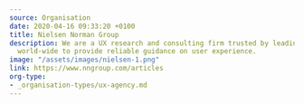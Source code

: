 ```yaml
---
source: Organisation
date: 2020-04-16 09:33:20 +0100
title: Nielsen Norman Group
description: We are a UX research and consulting firm trusted by leading organizations
  world-wide to provide reliable guidance on user experience.
image: "/assets/images/nielsen-1.png"
link: https://www.nngroup.com/articles
org-type: 
- _organisation-types/ux-agency.md
---
```

